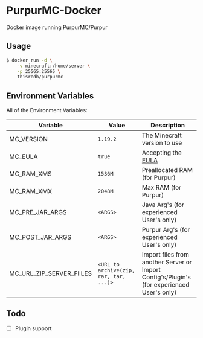 # PurpurMC-Docker

Docker image running PurpurMC/Purpur

## Usage

```bash
$ docker run -d \
    -v minecraft:/home/server \
    -p 25565:25565 \
    thisredh/purpurmc
```

## Environment Variables

All of the Environment Variables:

| Variable | Value | Description |
| - | - | - |
| MC_VERSION | `1.19.2` | The Minecraft version to use |
| MC_EULA | `true` | Accepting the [EULA](https://account.mojang.com/documents/minecraft_eula) |
| MC_RAM_XMS | `1536M` | Preallocated RAM (for Purpur) |
| MC_RAM_XMX | `2048M` | Max RAM (for Purpur) |
| MC_PRE_JAR_ARGS | `<ARGS>` | Java Arg's (for experienced User's only) |
| MC_POST_JAR_ARGS | `<ARGS>` | Purpur Arg's (for experienced User's only) |
| MC_URL_ZIP_SERVER_FIILES | `<URL to archive(zip, rar, tar, ...)>` | Import files from another Server or Import Config's/Plugin's (for experienced User's only) |

## Todo

- [ ] Plugin support